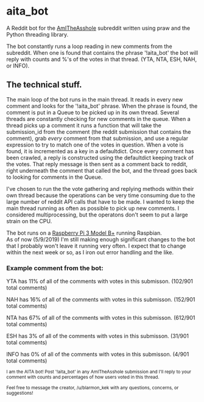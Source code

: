 # aita_bot

A Reddit bot for the [AmITheAsshole](https://www.reddit.com/r/AmItheAsshole/) subreddit written using praw and the Python threading library.

The bot constantly runs a loop reading in new comments from the subreddit.  When one is found that contains the phrase 
'!aita_bot' the bot will reply with counts and %'s of the votes in that thread. (YTA, NTA, ESH, NAH, or INFO).

## The technical stuff.

The main loop of the bot runs in the main thread.  It reads in every new comment and looks for the '!aita_bot' phrase.
When the phrase is found, the comment is put in a Queue to be picked up in its own thread.  Several threads are constantly checking 
for new comments in the queue.  When a thread picks up a comment it runs a function that will take the submission_id from the comment (the
reddit submission that contains the comment), grab *every* comment from that submission, and use a regular expression to try to match one of the 
votes in question.  When a vote is found, it is incremented as a key in a defaultdict.  Once every comment has been crawled, a reply is
constructed using the defaultdict keeping track of the votes.  That reply message is then sent as a comment back to reddit, right underneath
the comment that called the bot, and the thread goes back to looking for comments in the Queue.

I've chosen to run the the vote gathering and replying methods within their own thread because the operations can be very time consuming
due to the large number of reddit API calls that have to be made. I wanted to keep the main thread running as often as possible to pick up 
new comments.  I considered multiprocessing, but the operatons don't seem to put a large strain on the CPU.

The bot runs on a [Raspberry Pi 3 Model B+](https://www.raspberrypi.org/products/raspberry-pi-3-model-b-plus/) running Raspbian.  
As of now (5/9/2019) I'm still making enough significant changes to the bot that I probably won't leave it running very often.
I expect that to change within the next week or so, as I iron out error handling and the like. 

### Example comment from the bot:

YTA has 11% of all of the comments with votes in this submisson. (102/901 total comments)

NAH has 16% of all of the comments with votes in this submisson. (152/901 total comments)

NTA has 67% of all of the comments with votes in this submisson. (612/901 total comments)

ESH has 3% of all of the comments with votes in this submisson. (31/901 total comments)

INFO has 0% of all of the comments with votes in this submisson. (4/901 total comments)

<sup>I am the AITA bot! Post '!aita_bot' in any AmITheAsshole submission and I'll reply to your comment with counts and percentages of how users voted in this thread.</sup>

<sup>Feel free to message the creator, /u/blarmon_kek with any questions, concerns, or suggestions!</sup>
